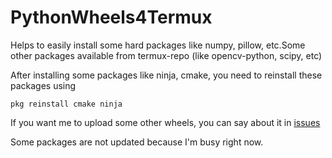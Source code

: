 # PythonWheels4Termux
Helps to easily install some hard packages like numpy, pillow, etc. ​Some other packages available from termux-repo (like opencv-python, scipy, etc)

After installing some packages like ninja, cmake, you need to reinstall these packages using
```
pkg reinstall cmake ninja
```

If you want me to upload some other wheels, you can say about it in [issues](https://github.com/Loamf/PyW4Termux/issues)

Some packages are not updated because I'm busy right now.
